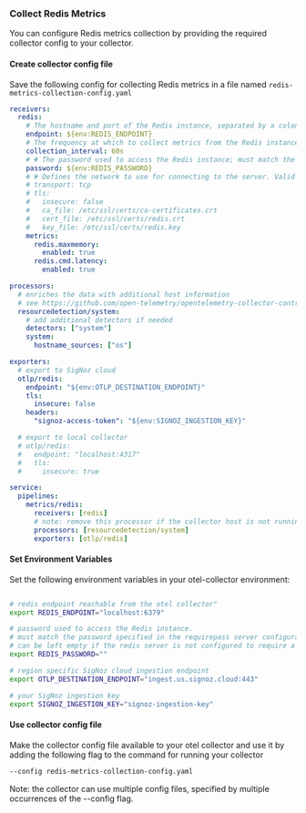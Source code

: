### Collect Redis Metrics

You can configure Redis metrics collection by providing the required collector config to your collector.

#### Create collector config file

Save the following config for collecting Redis metrics in a file named `redis-metrics-collection-config.yaml`


```yaml
receivers:
  redis:
    # The hostname and port of the Redis instance, separated by a colon.
    endpoint: ${env:REDIS_ENDPOINT}
    # The frequency at which to collect metrics from the Redis instance.
    collection_interval: 60s
    # # The password used to access the Redis instance; must match the password specified in the requirepass server configuration option.
    password: ${env:REDIS_PASSWORD}
    # # Defines the network to use for connecting to the server. Valid Values are `tcp` or `Unix`
    # transport: tcp
    # tls:
    #   insecure: false
    #   ca_file: /etc/ssl/certs/ca-certificates.crt
    #   cert_file: /etc/ssl/certs/redis.crt
    #   key_file: /etc/ssl/certs/redis.key
    metrics:
      redis.maxmemory:
        enabled: true
      redis.cmd.latency:
        enabled: true

processors:
  # enriches the data with additional host information
  # see https://github.com/open-telemetry/opentelemetry-collector-contrib/tree/main/processor/resourcedetectionprocessor#resource-detection-processor
  resourcedetection/system:
    # add additional detectors if needed
    detectors: ["system"]
    system:
      hostname_sources: ["os"]

exporters:
  # export to SigNoz cloud
  otlp/redis:
    endpoint: "${env:OTLP_DESTINATION_ENDPOINT}"
    tls:
      insecure: false
    headers:
      "signoz-access-token": "${env:SIGNOZ_INGESTION_KEY}"

  # export to local collector
  # otlp/redis:
  #   endpoint: "localhost:4317"
  #   tls:
  #     insecure: true

service:
  pipelines:
    metrics/redis:
      receivers: [redis]
      # note: remove this processor if the collector host is not running on the same host as the redis instance
      processors: [resourcedetection/system]
      exporters: [otlp/redis]
```

#### Set Environment Variables

Set the following environment variables in your otel-collector environment:

```bash

# redis endpoint reachable from the otel collector"
export REDIS_ENDPOINT="localhost:6379"

# password used to access the Redis instance.
# must match the password specified in the requirepass server configuration option.
# can be left empty if the redis server is not configured to require a password.
export REDIS_PASSWORD=""

# region specific SigNoz cloud ingestion endpoint
export OTLP_DESTINATION_ENDPOINT="ingest.us.signoz.cloud:443"

# your SigNoz ingestion key
export SIGNOZ_INGESTION_KEY="signoz-ingestion-key"

```

#### Use collector config file

Make the collector config file available to your otel collector and use it by adding the following flag to the command for running your collector  
```bash
--config redis-metrics-collection-config.yaml
```  
Note: the collector can use multiple config files, specified by multiple occurrences of the --config flag.
